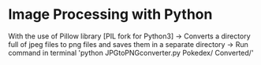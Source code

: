 # Image Processing with Python
With the use of Pillow library [PIL fork for Python3]
-> Converts a directory full of jpeg files to png files and saves them in a separate directory
-> Run command in terminal 'python JPGtoPNGconverter.py Pokedex/ Converted/'
